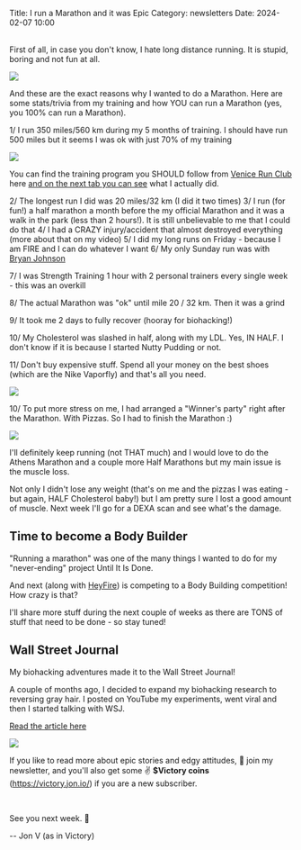 Title: I run a Marathon and it was Epic
Category: newsletters 
Date: 2024-02-07 10:00

<br>
First of all, in case you don't know, I hate long distance running. It is stupid, boring and not fun at all.

![](images/runnned.jpg)

And these are the exact reasons why I wanted to do a Marathon. Here are some stats/trivia from my training and how YOU can run a Marathon (yes, you 100% can run a Marathon).


1/ I run 350 miles/560 km during my 5 months of training. I should have run 500 miles but it seems I was ok with just 70% of my training

![](images/time.png)

You can find the training program you SHOULD follow from [Venice Run Club](https://venicerunclub.co/) here [and on the next tab you can see](https://docs.google.com/spreadsheets/d/1HAZDgqCDcOZZtNjMF35emNygsEgLFvbb/edit?usp=sharing&ouid=117468621612200276461&rtpof=true&sd=true) what I actually did.


2/ The longest run I did was 20 miles/32 km (I did it two times)
3/ I run (for fun!) a half marathon a month before the my official Marathon and it was a walk in the park (less than 2 hours!). It is still unbelievable to me that I could do that
4/ I had a CRAZY injury/accident that almost destroyed everything (more about that on my video)
5/ I did my long runs on Friday - because I am FIRE and I can do whatever I want
6/ My only Sunday run was with [Bryan Johnson](https://www.bryanjohnson.com/) 

7/ I was Strength Training 1 hour with 2 personal trainers every single week - this was an overkill

8/ The actual Marathon was "ok" until mile 20 / 32 km. Then it was a grind

9/ It took me 2 days to fully recover (hooray for biohacking!)

10/ My Cholesterol was slashed in half, along with my LDL. Yes, IN HALF. I don't know if it is because I started Nutty Pudding or not.

11/ Don't buy expensive stuff. Spend all your money on the best shoes (which are the Nike Vaporfly) and that's all you need.

![](images/things.png)

10/ To put more stress on me, I had arranged a "Winner's party" right after the Marathon. With Pizzas. So I had to finish the Marathon :)


![](images/celebrate.jpeg)


I'll definitely keep running (not THAT much) and I would love to do the Athens Marathon and a couple more Half Marathons but my main issue is the muscle loss.



Not only I didn't lose any weight (that's on me and the pizzas I was eating - but again, HALF Cholesterol baby!) but I am pretty sure I lost a good amount of muscle. Next week I'll go for a DEXA scan and see what's the damage.


## Time to become a Body Builder

"Running a marathon" was one of the many things I wanted to do for my "never-ending" project Until It Is Done.

And next (along with [HeyFire](https://heyfire.co)) is competing to a Body Building competition! How crazy is that?

I'll share more stuff during the next couple of weeks as there are TONS of stuff that need to be done - so stay tuned!


## Wall Street Journal 

My biohacking adventures made it to the Wall Street Journal!

A couple of months ago, I decided to expand my biohacking research to reversing gray hair. I posted on YouTube my experiments, went viral and then I started talking with WSJ.


[Read the article here](https://www.wsj.com/lifestyle/reversing-gray-hair-remedies-anti-aging-da67f3e8)

![](images/maaaaa.png)


If you like to read more about epic stories and edgy attitudes, 📩 join my newsletter, and you'll also get some ✌️ **$Victory coins** (https://victory.jon.io/) if you are a new subscriber.

<br>

See you next week. 🚀

-- Jon V (as in Victory)

